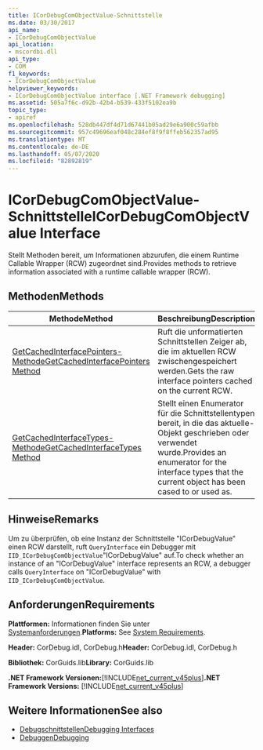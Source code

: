 ```yaml
---
title: ICorDebugComObjectValue-Schnittstelle
ms.date: 03/30/2017
api_name:
- ICorDebugComObjectValue
api_location:
- mscordbi.dll
api_type:
- COM
f1_keywords:
- ICorDebugComObjectValue
helpviewer_keywords:
- ICorDebugComObjectValue interface [.NET Framework debugging]
ms.assetid: 505a7f6c-d92b-42b4-b539-433f5102ea9b
topic_type:
- apiref
ms.openlocfilehash: 528db447df4d71d67441b05ad29e6a900c59afbb
ms.sourcegitcommit: 957c49696eaf048c284ef8f9f8ffeb562357ad95
ms.translationtype: MT
ms.contentlocale: de-DE
ms.lasthandoff: 05/07/2020
ms.locfileid: "82892819"
---
```

# <a name="icordebugcomobjectvalue-interface"></a><span data-ttu-id="3a799-102">ICorDebugComObjectValue-Schnittstelle</span><span class="sxs-lookup"><span data-stu-id="3a799-102">ICorDebugComObjectValue Interface</span></span>
<span data-ttu-id="3a799-103">Stellt Methoden bereit, um Informationen abzurufen, die einem Runtime Callable Wrapper (RCW) zugeordnet sind.</span><span class="sxs-lookup"><span data-stu-id="3a799-103">Provides methods to retrieve information associated with a runtime callable wrapper (RCW).</span></span>  
  
## <a name="methods"></a><span data-ttu-id="3a799-104">Methoden</span><span class="sxs-lookup"><span data-stu-id="3a799-104">Methods</span></span>  
  
|<span data-ttu-id="3a799-105">Methode</span><span class="sxs-lookup"><span data-stu-id="3a799-105">Method</span></span>|<span data-ttu-id="3a799-106">Beschreibung</span><span class="sxs-lookup"><span data-stu-id="3a799-106">Description</span></span>|  
|------------|-----------------|  
|[<span data-ttu-id="3a799-107">GetCachedInterfacePointers-Methode</span><span class="sxs-lookup"><span data-stu-id="3a799-107">GetCachedInterfacePointers Method</span></span>](icordebugcomobjectvalue-getcachedinterfacepointers-method.md)|<span data-ttu-id="3a799-108">Ruft die unformatierten Schnittstellen Zeiger ab, die im aktuellen RCW zwischengespeichert werden.</span><span class="sxs-lookup"><span data-stu-id="3a799-108">Gets the raw interface pointers cached on the current RCW.</span></span>|  
|[<span data-ttu-id="3a799-109">GetCachedInterfaceTypes-Methode</span><span class="sxs-lookup"><span data-stu-id="3a799-109">GetCachedInterfaceTypes Method</span></span>](icordebugcomobjectvalue-getcachedinterfacetypes-method.md)|<span data-ttu-id="3a799-110">Stellt einen Enumerator für die Schnittstellentypen bereit, in die das aktuelle-Objekt geschrieben oder verwendet wurde.</span><span class="sxs-lookup"><span data-stu-id="3a799-110">Provides an enumerator for the interface types that the current object has been cased to or used as.</span></span>|  
  
## <a name="remarks"></a><span data-ttu-id="3a799-111">Hinweise</span><span class="sxs-lookup"><span data-stu-id="3a799-111">Remarks</span></span>  
 <span data-ttu-id="3a799-112">Um zu überprüfen, ob eine Instanz der Schnittstelle "ICorDebugValue" einen RCW darstellt, ruft `QueryInterface` ein Debugger mit `IID_ICorDebugComObjectValue`"ICorDebugValue" auf.</span><span class="sxs-lookup"><span data-stu-id="3a799-112">To check whether an instance of an "ICorDebugValue" interface represents an RCW, a debugger calls `QueryInterface` on "ICorDebugValue" with `IID_ICorDebugComObjectValue`.</span></span>  
  
## <a name="requirements"></a><span data-ttu-id="3a799-113">Anforderungen</span><span class="sxs-lookup"><span data-stu-id="3a799-113">Requirements</span></span>  
 <span data-ttu-id="3a799-114">**Plattformen:** Informationen finden Sie unter [Systemanforderungen](../../get-started/system-requirements.md).</span><span class="sxs-lookup"><span data-stu-id="3a799-114">**Platforms:** See [System Requirements](../../get-started/system-requirements.md).</span></span>  
  
 <span data-ttu-id="3a799-115">**Header:** CorDebug.idl, CorDebug.h</span><span class="sxs-lookup"><span data-stu-id="3a799-115">**Header:** CorDebug.idl, CorDebug.h</span></span>  
  
 <span data-ttu-id="3a799-116">**Bibliothek:** CorGuids.lib</span><span class="sxs-lookup"><span data-stu-id="3a799-116">**Library:** CorGuids.lib</span></span>  
  
 <span data-ttu-id="3a799-117">**.NET Framework Versionen:**[!INCLUDE[net_current_v45plus](../../../../includes/net-current-v45plus-md.md)]</span><span class="sxs-lookup"><span data-stu-id="3a799-117">**.NET Framework Versions:** [!INCLUDE[net_current_v45plus](../../../../includes/net-current-v45plus-md.md)]</span></span>  
  
## <a name="see-also"></a><span data-ttu-id="3a799-118">Weitere Informationen</span><span class="sxs-lookup"><span data-stu-id="3a799-118">See also</span></span>

- [<span data-ttu-id="3a799-119">Debugschnittstellen</span><span class="sxs-lookup"><span data-stu-id="3a799-119">Debugging Interfaces</span></span>](debugging-interfaces.md)
- [<span data-ttu-id="3a799-120">Debuggen</span><span class="sxs-lookup"><span data-stu-id="3a799-120">Debugging</span></span>](index.md)
